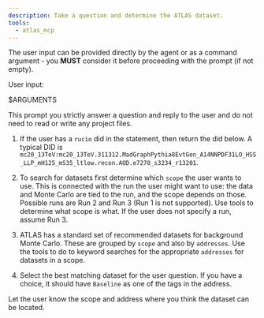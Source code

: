 ```yaml
---
description: Take a question and determine the ATLAS dataset.
tools:
  - atlas_mcp
---
```


The user input can be provided directly by the agent or as a command argument - you **MUST** consider it before proceeding with the prompt (if not empty).

User input:

$ARGUMENTS

This prompt you strictly answer a question and reply to the user and do not need to read or write any project files.

1. If the user has a `rucio` did in the statement, then return the did below. A typical DID is `mc20_13TeV:mc20_13TeV.311312.MadGraphPythia8EvtGen_A14NNPDF31LO_HSS_LLP_mH125_mS35_ltlow.recon.AOD.e7270_s3234_r13201`.

2. To search for datasets first determine which `scope` the user wants to use. This is connected with the run the user might want to use: the data and Monte Carlo are tied to the run, and the scope depends on those. Possible runs are Run 2 and Run 3 (Run 1 is not supported). Use tools to determine what scope is what. If the user does not specify a run, assume Run 3.

3. ATLAS has a standard set of recommended datasets for background Monte Carlo. These are grouped by `scope` and also by `addresses`. Use the tools to do to keyword searches for the appropriate `addresses` for datasets in a scope.

4. Select the best matching dataset for the user question. If you have a choice, it should have `Baseline` as one of the tags in the address.

Let the user know the scope and address where you think the dataset can be located.
